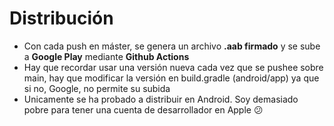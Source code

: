 # Distribución



* Con cada push en máster, se genera un archivo **.aab firmado** y se sube a **Google Play** mediante **Github Actions**
* Hay que recordar usar una versión nueva cada vez que se pushee sobre main, hay que modificar la versión en build.gradle (android/app) ya que si no, Google, no permite su subida
* Unicamente se ha probado a distribuir en Android. Soy demasiado pobre para tener una cuenta de desarrollador en Apple  😕
